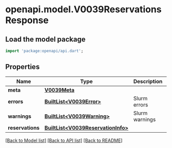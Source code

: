 # openapi.model.V0039ReservationsResponse

## Load the model package
```dart
import 'package:openapi/api.dart';
```

## Properties
Name | Type | Description | Notes
------------ | ------------- | ------------- | -------------
**meta** | [**V0039Meta**](V0039Meta.md) |  | [optional] 
**errors** | [**BuiltList&lt;V0039Error&gt;**](V0039Error.md) | Slurm errors | [optional] 
**warnings** | [**BuiltList&lt;V0039Warning&gt;**](V0039Warning.md) | Slurm warnings | [optional] 
**reservations** | [**BuiltList&lt;V0039ReservationInfo&gt;**](V0039ReservationInfo.md) |  | [optional] 

[[Back to Model list]](../README.md#documentation-for-models) [[Back to API list]](../README.md#documentation-for-api-endpoints) [[Back to README]](../README.md)


